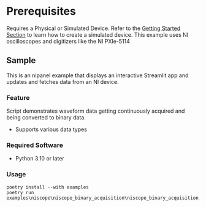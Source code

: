 Prerequisites
===============
Requires a Physical or Simulated Device. Refer to the [Getting Started Section](https://github.com/ni/nidaqmx-python/blob/master/README.rst) to learn how to create a simulated device. This example uses NI oscilloscopes and digitizers like the NI PXIe-5114

## Sample

This is an nipanel example that displays an interactive Streamlit app and updates and fetches data from an NI device.

### Feature

Script demonstrates waveform data getting continuously acquired and being converted to binary data.
- Supports various data types

### Required Software

- Python 3.10 or later

### Usage

```pwsh
poetry install --with examples
poetry run examples\niscope\niscope_binary_acquisition\niscope_binary_acquisition.py
```
